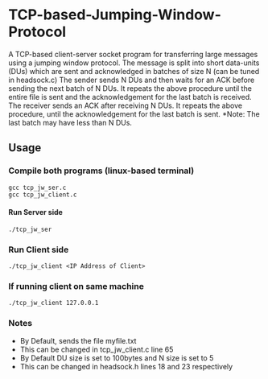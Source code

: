 # TCP-based-Jumping-Window-Protocol
A TCP-based client-server socket program for transferring large messages using a jumping window protocol. The message is split into short data-units (DUs) which are sent and acknowledged in batches of size N (can be tuned in headsock.c) The sender sends N DUs and then waits for an ACK before sending the next batch of N DUs. It repeats the above procedure until the entire file is sent and the acknowledgement for the last batch is received. The receiver sends an ACK after receiving N DUs. It repeats the above procedure, until the acknowledgement for the last batch is sent. 
*Note: The last batch may have less than N DUs.

## Usage 

### Compile both programs (linux-based terminal)

 ```
 gcc tcp_jw_ser.c
 gcc tcp_jw_client.c
 ```

#### Run Server side

```
./tcp_jw_ser
```

### Run Client side

```
./tcp_jw_client <IP Address of Client>
```
### If running client on same machine

```
./tcp_jw_client 127.0.0.1
```

### Notes
- By Default, sends the file myfile.txt
 - This can be changed in tcp_jw_client.c line 65
- By Default DU size is set to 100bytes and N size is set to 5
 - This can be changed in headsock.h lines 18 and 23 respectively
